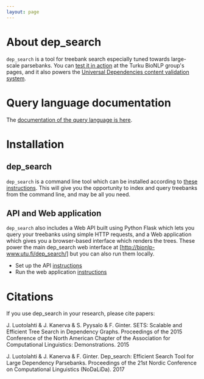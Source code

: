 ```yaml
---
layout: page
---
```


# About dep_search

`dep_search` is a tool for treebank search especially tuned towards large-scale parsebanks. You can [test it in action](http://bionlp-www.utu.fi/dep_search/) at the Turku BioNLP group's pages, and it also powers the [Universal Dependencies content validation system](http://universaldependencies.org/svalidation.html).

# Query language documentation

The [documentation of the query language is here](http://bionlp.utu.fi/searchexpressions-new.html).

# Installation

## dep_search

`dep_search` is a command line tool which can be installed according to [these instructions](install.html). This will give you the opportunity to index and query treebanks from the command line, and may be all you need.

## API and Web application

`dep_search` also includes a Web API built using Python Flask which lets you query your treebanks using simple HTTP requests, and a Web application which gives you a browser-based interface which renders the trees. These power the main dep_search web interface at [http://bionlp-www.utu.fi/dep_search/] but you can also run them locally.

* Set up the API [instructions](webapi.html)
* Run the web application [instructions](webui.html)

# Citations

If you use dep_search in your research, please cite papers:

J. Luotolahti & J. Kanerva & S. Pyysalo & F. Ginter. SETS: Scalable and Efficient Tree Search in Dependency Graphs. Proceedings of the 2015 Conference of the North American Chapter of the Association for Computational Linguistics: Demonstrations. 2015

J. Luotolahti & J. Kanerva & F. Ginter. Dep_search: Efficient Search Tool for Large Dependency Parsebanks. Proceedings of the 21st Nordic Conference on Computational Linguistics (NoDaLiDa). 2017
